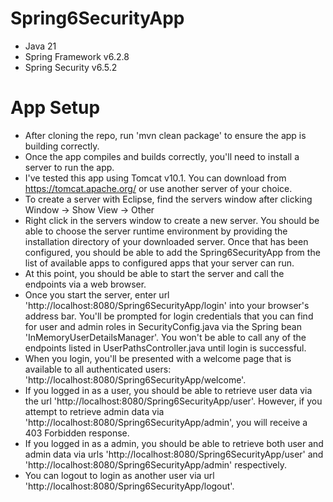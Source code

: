 # Spring6SecurityApp
- Java 21
- Spring Framework v6.2.8
- Spring Security v6.5.2

# App Setup
- After cloning the repo, run 'mvn clean package' to ensure the app is building correctly.
- Once the app compiles and builds correctly, you'll need to install a server to run the app.
-  I've tested this app using Tomcat v10.1. You can download from https://tomcat.apache.org/ or use another server of your choice.
-  To create a server with Eclipse, find the servers window after clicking Window -> Show View -> Other
-  Right click in the servers window to create a new server. You should be able to choose the server runtime environment by providing the installation directory of your downloaded server. Once that has been configured, you should be able to add the Spring6SecurityApp from the list of available apps to configured apps that your server can run.
-  At this point, you should be able to start the server and call the endpoints via a web browser.
-  Once you start the server, enter url 'http://localhost:8080/Spring6SecurityApp/login' into your browser's address bar. You'll be prompted for login credentials that you can find for user and admin roles in SecurityConfig.java via the Spring bean 'InMemoryUserDetailsManager'. You won't be able to call any of the endpoints listed in UserPathsController.java until login is successful.
-  When you login, you'll be presented with a welcome page that is available to all authenticated users: 'http://localhost:8080/Spring6SecurityApp/welcome'.
-  If you logged in as a user, you should be able to retrieve user data via the url 'http://localhost:8080/Spring6SecurityApp/user'. However, if you attempt to retrieve admin data via 'http://localhost:8080/Spring6SecurityApp/admin', you will receive a 403 Forbidden response.
-  If you logged in as a admin, you should be able to retrieve both user and admin data via urls 'http://localhost:8080/Spring6SecurityApp/user' and 'http://localhost:8080/Spring6SecurityApp/admin' respectively.
-  You can logout to login as another user via url 'http://localhost:8080/Spring6SecurityApp/logout'.
